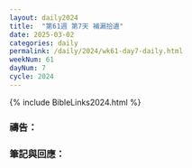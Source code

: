```yaml
---
layout: daily2024
title:  "第61週 第7天 補漏拾遺"
date: 2025-03-02
categories: daily
permalink: /daily/2024/wk61-day7-daily.html
weekNum: 61
dayNum: 7
cycle: 2024
---
```


{% include BibleLinks2024.html %}

### 禱告：

### 筆記與回應：
